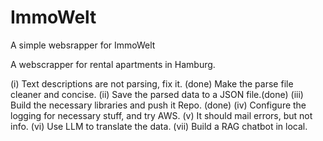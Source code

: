 # ImmoWelt
A simple websrapper for ImmoWelt


A webscrapper for rental apartments in Hamburg.

(i) Text descriptions are not parsing, fix it. (done)
Make the parse file cleaner and concise.
(ii) Save the parsed data to a JSON file.(done)
(iii) Build the necessary libraries and push it Repo. (done)
(iv) Configure the logging for necessary stuff, and try AWS.
(v) It should mail errors, but not info.
(vi) Use LLM to translate the data.
(vii) Build a RAG chatbot in local.

